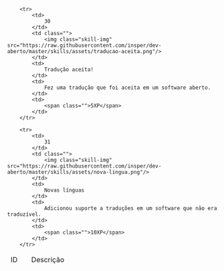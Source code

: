 <table id="skills" class="pure-table pure-table-horizontal">
    <thead>
        <td>ID</td>
        <td></td>
        <td>Descrição</td>
        <td></td>
    </thead>
    <tbody>
    
        <tr>
            <td>
                30
            </td>
            <td class="">
                <img class="skill-img" src="https://raw.githubusercontent.com/insper/dev-aberto/master/skills/assets/traducao-aceita.png"/>
            </td>
            <td>
                Tradução aceita!
            </td>
            <td>
                Fez uma tradução que foi aceita em um software aberto.
            </td>
            <td>
                <span class="">5XP</span>
            </td>
        </tr>
    
        <tr>
            <td>
                31
            </td>
            <td class="">
                <img class="skill-img" src="https://raw.githubusercontent.com/insper/dev-aberto/master/skills/assets/nova-lingua.png"/>
            </td>
            <td>
                Novas línguas
            </td>
            <td>
                Adicionou suporte a traduções em um software que não era traduzível.
            </td>
            <td>
                <span class="">10XP</span>
            </td>
        </tr>
    
</tbody>
</table>